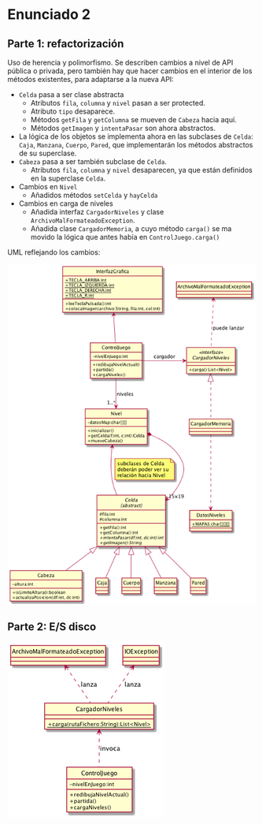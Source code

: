 # Enunciado 2

## Parte 1: refactorización

Uso de herencia y polimorfismo. Se describen cambios a nivel de API pública o
privada, pero también hay que hacer cambios en el interior de los métodos
existentes, para adaptarse a la nueva API:

* `Celda` pasa a ser clase abstracta
    - Atributos `fila`, `columna` y `nivel` pasan a ser protected.
    - Atributo `tipo` desaparece.
    - Métodos `getFila` y `getColumna` se mueven de `Cabeza` hacia aquí.
    - Métodos `getImagen` y `intentaPasar` son ahora abstractos.
* La lógica de los objetos se implementa ahora en las subclases de `Celda`:
  `Caja`, `Manzana`, `Cuerpo`, `Pared`, que implementarán los métodos abstractos
  de su superclase.
* `Cabeza` pasa a ser también subclase de `Celda`.
    - Atributos `fila`, `columna` y `nivel` desaparecen, ya que están definidos
    en la superclase `Celda`.
* Cambios en `Nivel`
    - Añadidos métodos `setCelda` y `hayCelda`
* Cambios en carga de niveles
    - Añadida interfaz `CargadorNiveles` y clase `ArchivoMalFormateadoException`.
    - Añadida clase  `CargadorMemoria`, a cuyo método `carga()` se ma movido la
      lógica que antes había en `ControlJuego.carga()`

UML reflejando los cambios:

![UML](uml_refactor_1.png)

## Parte 2: E/S disco

![UML](uml_disco.png)
